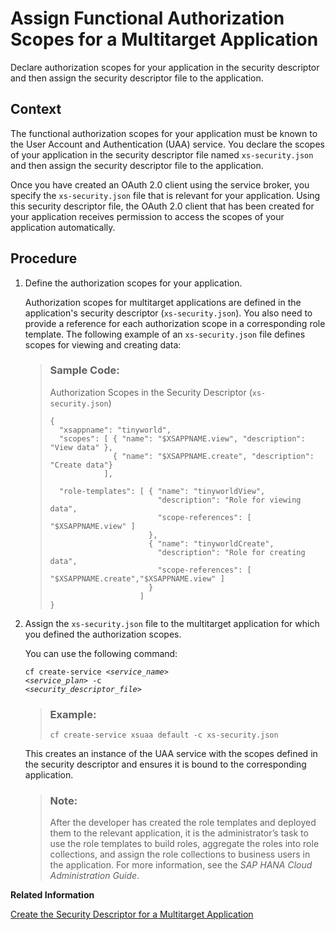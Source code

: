 <!-- loioe6fc90df44464a29952e1c2c36dd9861 -->

# Assign Functional Authorization Scopes for a Multitarget Application

Declare authorization scopes for your application in the security descriptor and then assign the security descriptor file to the application.



## Context

The functional authorization scopes for your application must be known to the User Account and Authentication \(UAA\) service. You declare the scopes of your application in the security descriptor file named `xs-security.json` and then assign the security descriptor file to the application.

Once you have created an OAuth 2.0 client using the service broker, you specify the `xs-security.json` file that is relevant for your application. Using this security descriptor file, the OAuth 2.0 client that has been created for your application receives permission to access the scopes of your application automatically.



## Procedure

1.  Define the authorization scopes for your application.

    Authorization scopes for multitarget applications are defined in the application's security descriptor \(`xs-security.json`\). You also need to provide a reference for each authorization scope in a corresponding role template. The following example of an `xs-security.json` file defines scopes for viewing and creating data:

    > ### Sample Code:  
    > Authorization Scopes in the Security Descriptor \(`xs-security.json`\)
    > 
    > ```
    > {
    >   "xsappname": "tinyworld",
    >   "scopes": [ { "name": "$XSAPPNAME.view", "description": "View data" },
    >               { "name": "$XSAPPNAME.create", "description": "Create data"}
    >             ],
    > 
    >   "role-templates": [ { "name": "tinyworldView",
    >                         "description": "Role for viewing data",
    >                         "scope-references": [ "$XSAPPNAME.view" ] 
    >                       },
    >                       { "name": "tinyworldCreate",
    >                         "description": "Role for creating data", 
    >                         "scope-references": [ "$XSAPPNAME.create","$XSAPPNAME.view" ] 
    >                       }
    >                     ]
    > }
    > ```

2.  Assign the `xs-security.json` file to the multitarget application for which you defined the authorization scopes.

    You can use the following command:

    <code>cf create-service <i class="varname">&lt;service_name&gt;</i> <i class="varname">&lt;service_plan&gt;</i> -c <i class="varname">&lt;security_descriptor_file&gt;</i></code>

    > ### Example:  
    > `cf create-service xsuaa default -c xs-security.json`

    This creates an instance of the UAA service with the scopes defined in the security descriptor and ensures it is bound to the corresponding application.

    > ### Note:  
    > After the developer has created the role templates and deployed them to the relevant application, it is the administrator’s task to use the role templates to build roles, aggregate the roles into role collections, and assign the role collections to business users in the application. For more information, see the *SAP HANA Cloud Administration Guide*.


**Related Information**  


[Create the Security Descriptor for a Multitarget Application](create-the-security-descriptor-for-a-multitarget-application-df31a08.md "The security descriptor defines details of an application's security-related dependencies.")

